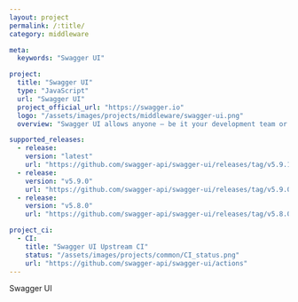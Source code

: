 ```yaml
---
layout: project
permalink: /:title/
category: middleware

meta:
  keywords: "Swagger UI"

project:
  title: "Swagger UI"
  type: "JavaScript"
  url: "Swagger UI"
  project_official_url: "https://swagger.io"
  logo: "/assets/images/projects/middleware/swagger-ui.png"
  overview: "Swagger UI allows anyone — be it your development team or your end consumers — to visualize and interact with the API’s resources without having any of the implementation logic in place. It’s automatically generated from your OpenAPI (formerly known as Swagger) Specification, with the visual documentation making it easy for back end implementation and client side consumption."

supported_releases:
  - release:
    version: "latest"
    url: "https://github.com/swagger-api/swagger-ui/releases/tag/v5.9.1"
  - release:
    version: "v5.9.0"
    url: "https://github.com/swagger-api/swagger-ui/releases/tag/v5.9.0"
  - release:
    version: "v5.8.0"
    url: "https://github.com/swagger-api/swagger-ui/releases/tag/v5.8.0"

project_ci:
  - CI:
    title: "Swagger UI Upstream CI"
    status: "/assets/images/projects/common/CI_status.png"
    url: "https://github.com/swagger-api/swagger-ui/actions"
---
```


<p>Swagger UI</p>
